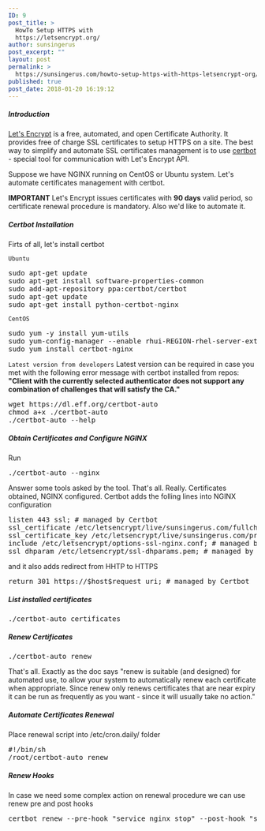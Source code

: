 ```yaml
---
ID: 9
post_title: >
  HowTo Setup HTTPS with
  https://letsencrypt.org/
author: sunsingerus
post_excerpt: ""
layout: post
permalink: >
  https://sunsingerus.com/howto-setup-https-with-https-letsencrypt-org/
published: true
post_date: 2018-01-20 16:19:12
---
```

<h5>Introduction</h5>

<a href="https://letsencrypt.org/" rel="noopener" target="_blank">Let's Encrypt</a> is a free, automated, and open Certificate Authority. It provides free of charge SSL certificates to setup HTTPS on a site.
The best way to simplify and automate SSL certificates management is to use <a href="https://certbot.eff.org/" rel="noopener" target="_blank">certbot</a> - special tool for communication with Let's Encrypt API.

Suppose we have NGINX running on CentOS or Ubuntu system. Let's automate certificates management with certbot.

<strong>IMPORTANT</strong> Let's Encrypt issues certificates with <strong>90 days</strong> valid period, so certificate renewal procedure is mandatory. Also we'd like to automate it.
<h5>Certbot Installation</h5>
Firts of all, let's install certbot

<code>Ubuntu</code>
<pre>
sudo apt-get update
sudo apt-get install software-properties-common
sudo add-apt-repository ppa:certbot/certbot
sudo apt-get update
sudo apt-get install python-certbot-nginx 
</pre>

<code>CentOS</code>
<pre>
sudo yum -y install yum-utils
sudo yum-config-manager --enable rhui-REGION-rhel-server-extras rhui-REGION-rhel-server-optional
sudo yum install certbot-nginx
</pre>

<code>Latest version from developers</code>
Latest version can be required in case you met with the following error message with certbot installed from repos: <strong>"Client with the currently selected authenticator does not support any combination of challenges that will satisfy the CA."</strong>
<pre>
wget https://dl.eff.org/certbot-auto
chmod a+x ./certbot-auto
./certbot-auto --help
</pre>

<h5>Obtain Certificates and Configure NGINX</h5>
Run
<pre>
./certbot-auto --nginx
</pre>
Answer some tools asked by the tool. That's all. Really. Certificates obtained, NGINX configured.
Certbot adds the folling lines into NGINX configuration
<pre>
listen 443 ssl; # managed by Certbot
ssl_certificate /etc/letsencrypt/live/sunsingerus.com/fullchain.pem; # managed by Certbot
ssl_certificate_key /etc/letsencrypt/live/sunsingerus.com/privkey.pem; # managed by Certbot
include /etc/letsencrypt/options-ssl-nginx.conf; # managed by Certbot
ssl_dhparam /etc/letsencrypt/ssl-dhparams.pem; # managed by Certbot
</pre>
and it also adds redirect from HHTP to HTTPS
<pre>
return 301 https://$host$request_uri; # managed by Certbot
</pre>

<h5>List installed certificates</h5>
<pre>
./certbot-auto certificates
</pre>

<h5>Renew Certificates</h5>
<pre>
./certbot-auto renew
</pre>
That's all. Exactly as the doc says "renew is suitable (and designed) for automated use, to allow your system to automatically renew each certificate when appropriate. Since renew only renews certificates that are near expiry it can be run as frequently as you want - since it will usually take no action."

<h5>Automate Certificates Renewal</h5>

Place renewal script into <core>/etc/cron.daily/</code> folder
<pre>
#!/bin/sh
/root/certbot-auto renew
</pre>

<h5>Renew Hooks</h5>
In case we need some complex action on renewal procedure we can use renew pre and post hooks
<pre>
certbot renew --pre-hook "service nginx stop" --post-hook "service nginx start"
</pre>